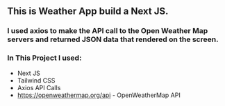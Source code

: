 ## This is Weather App build a Next JS.
### I used axios to make the API call to the Open Weather Map servers and returned JSON data that rendered on the screen.
### In This Project I used:
 - Next JS
 - Tailwind CSS
 - Axios API Calls
 - https://openweathermap.org/api - OpenWeatherMap API

